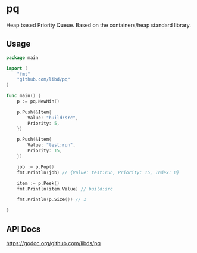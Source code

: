 # pq
Heap based Priority Queue. Based on the containers/heap standard library.

## Usage

```go
package main

import (
    "fmt"
    "github.com/libd/pq"
)

func main() {
    p := pq.NewMin()

    p.Push(&Item{
        Value: "build:src",
        Priority: 5,
    })

    p.Push(&Item{
        Value: "test:run",
        Priority: 15,
    })

    job := p.Pop()
    fmt.Println(job) // {Value: test:run, Priority: 15, Index: 0}

    item := p.Peek()
    fmt.Println(item.Value) // build:src

    fmt.Println(p.Size()) // 1

}
```

## API Docs

https://godoc.org/github.com/libds/pq


